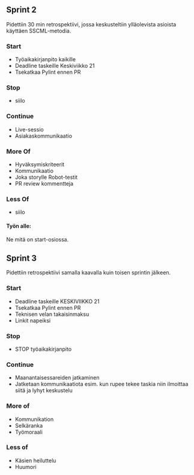 ## Sprint 2
Pidettiin 30 min retrospektiivi, jossa keskusteltiin ylläolevista asioista käyttäen SSCML-metodia.

### Start
- Työaikakirjanpito kaikille
- Deadline taskeille Keskiviikko 21
- Tsekatkaa Pylint ennen PR

### Stop
- siilo
### Continue
- Live-sessio
- Asiakaskommunikaatio
### More Of
- Hyväksymiskriteerit
- Kommunikaatio
- Joka storylle Robot-testit
- PR review kommentteja
### Less Of
- siilo


#### Työn alle:
Ne mitä on start-osiossa.

## Sprint 3
Pidettiin retrospektiivi samalla kaavalla kuin toisen sprintin jälkeen.

### Start
- Deadline taskeille KESKIVIIKKO 21
- Tsekatkaa Pylint ennen PR
- Teknisen velan takaisinmaksu
- Linkit napeiksi

### Stop
- STOP työaikakirjanpito

### Continue
- Maanantaisessareiden jatkaminen
- Jatketaan kommunikaatiota esim. kun rupee tekee taskia niin ilmoittaa siitä ja lyhyt keskustelu

### More of
- Kommunikation
- Selkäranka
- Työmoraali

### Less of
- Käsien heiluttelu
- Huumori
